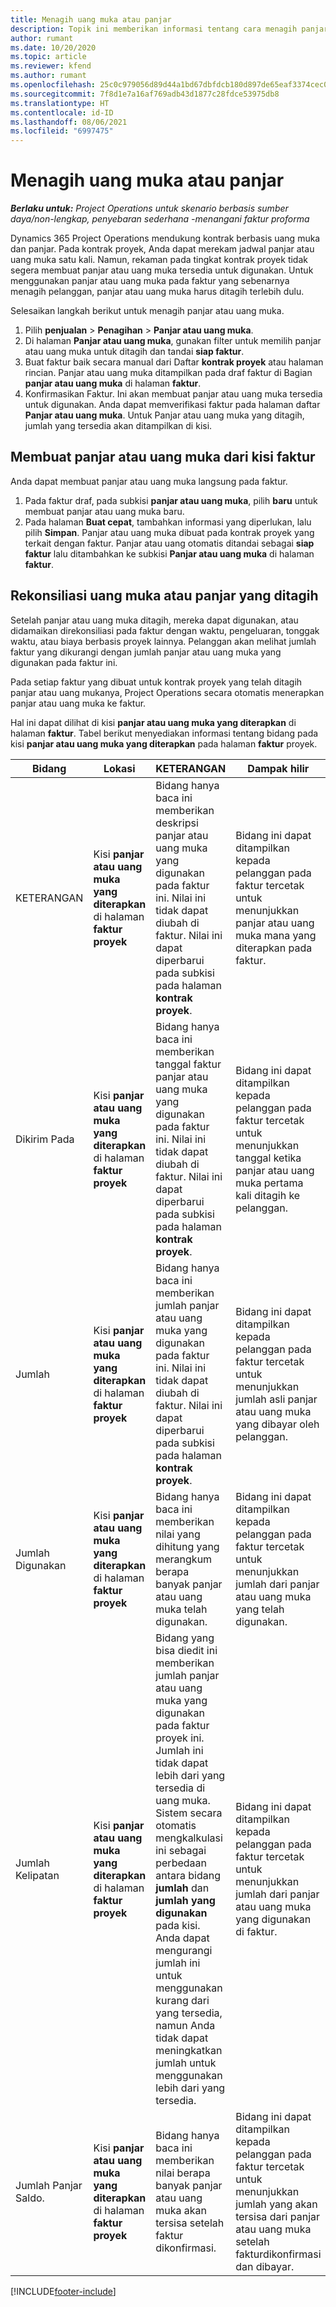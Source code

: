 ```yaml
---
title: Menagih uang muka atau panjar
description: Topik ini memberikan informasi tentang cara menagih panjar atau uang muka dalam Project Operations.
author: rumant
ms.date: 10/20/2020
ms.topic: article
ms.reviewer: kfend
ms.author: rumant
ms.openlocfilehash: 25c0c979056d89d44a1bd67dbfdcb180d897de65eaf3374cec0a2dc73c4e3568
ms.sourcegitcommit: 7f8d1e7a16af769adb43d1877c28fdce53975db8
ms.translationtype: HT
ms.contentlocale: id-ID
ms.lasthandoff: 08/06/2021
ms.locfileid: "6997475"
---
```

# <a name="invoice-a-retainer-or-an-advance"></a>Menagih uang muka atau panjar

_**Berlaku untuk:** Project Operations untuk skenario berbasis sumber daya/non-lengkap, penyebaran sederhana -menangani faktur proforma_

Dynamics 365 Project Operations mendukung kontrak berbasis uang muka dan panjar. Pada kontrak proyek, Anda dapat merekam jadwal panjar atau uang muka satu kali. Namun, rekaman pada tingkat kontrak proyek tidak segera membuat panjar atau uang muka tersedia untuk digunakan. Untuk menggunakan panjar atau uang muka pada faktur yang sebenarnya menagih pelanggan, panjar atau uang muka harus ditagih terlebih dulu.

Selesaikan langkah berikut untuk menagih panjar atau uang muka.

1. Pilih **penjualan** > **Penagihan** > **Panjar atau uang muka**. 
2. Di halaman **Panjar atau uang muka**, gunakan filter untuk memilih panjar atau uang muka untuk ditagih dan tandai **siap faktur**.
3. Buat faktur baik secara manual dari Daftar **kontrak proyek** atau halaman rincian. Panjar atau uang muka ditampilkan pada draf faktur di Bagian **panjar atau uang muka** di halaman **faktur**.
4. Konfirmasikan Faktur. Ini akan membuat panjar atau uang muka tersedia untuk digunakan. Anda dapat memverifikasi faktur pada halaman daftar **Panjar atau uang muka**. Untuk Panjar atau uang muka yang ditagih, jumlah yang tersedia akan ditampilkan di kisi.

## <a name="create-a-retainer-or-advance-from-the-invoice-grid"></a>Membuat panjar atau uang muka dari kisi faktur

Anda dapat membuat panjar atau uang muka langsung pada faktur.

1. Pada faktur draf, pada subkisi **panjar atau uang muka**, pilih **baru** untuk membuat panjar atau uang muka baru. 
2. Pada halaman **Buat cepat**, tambahkan informasi yang diperlukan, lalu pilih **Simpan**. Panjar atau uang muka dibuat pada kontrak proyek yang terkait dengan faktur. Panjar atau uang otomatis ditandai sebagai **siap faktur** lalu ditambahkan ke subkisi **Panjar atau uang muka** di halaman **faktur**.

## <a name="reconcile-an-invoiced-retainer-or-advance"></a>Rekonsiliasi uang muka atau panjar yang ditagih

Setelah panjar atau uang muka ditagih, mereka dapat digunakan, atau didamaikan direkonsiliasi pada faktur dengan waktu, pengeluaran, tonggak waktu, atau biaya berbasis proyek lainnya. Pelanggan akan melihat jumlah faktur yang dikurangi dengan jumlah panjar atau uang muka yang digunakan pada faktur ini.

Pada setiap faktur yang dibuat untuk kontrak proyek yang telah ditagih panjar atau uang mukanya, Project Operations secara otomatis menerapkan panjar atau uang muka ke faktur.

Hal ini dapat dilihat di kisi **panjar atau uang muka yang diterapkan** di halaman **faktur**. Tabel berikut menyediakan informasi tentang bidang pada kisi **panjar atau uang muka yang diterapkan** pada halaman **faktur** proyek.

| Bidang | Lokasi | KETERANGAN | Dampak hilir |
| --- | --- | --- | --- |
| KETERANGAN | Kisi **panjar atau uang muka yang diterapkan** di halaman **faktur proyek** |Bidang hanya baca ini memberikan deskripsi panjar atau uang muka yang digunakan pada faktur ini. Nilai ini tidak dapat diubah di faktur. Nilai ini dapat diperbarui pada subkisi pada halaman **kontrak proyek**. | Bidang ini dapat ditampilkan kepada pelanggan pada faktur tercetak untuk menunjukkan panjar atau uang muka mana yang diterapkan pada faktur. |
| Dikirim Pada | Kisi **panjar atau uang muka yang diterapkan** di halaman **faktur proyek**  | Bidang hanya baca ini memberikan tanggal faktur panjar atau uang muka yang digunakan pada faktur ini. Nilai ini tidak dapat diubah di faktur. Nilai ini dapat diperbarui pada subkisi pada halaman **kontrak proyek**. | Bidang ini dapat ditampilkan kepada pelanggan pada faktur tercetak untuk menunjukkan tanggal ketika panjar atau uang muka pertama kali ditagih ke pelanggan. |
| Jumlah | Kisi **panjar atau uang muka yang diterapkan** di halaman **faktur proyek**  | Bidang hanya baca ini memberikan jumlah panjar atau uang muka yang digunakan pada faktur ini. Nilai ini tidak dapat diubah di faktur. Nilai ini dapat diperbarui pada subkisi pada halaman **kontrak proyek**. | Bidang ini dapat ditampilkan kepada pelanggan pada faktur tercetak untuk menunjukkan jumlah asli panjar atau uang muka yang dibayar oleh pelanggan. |
| Jumlah Digunakan | Kisi **panjar atau uang muka yang diterapkan** di halaman **faktur proyek**  | Bidang hanya baca ini memberikan nilai yang dihitung yang merangkum berapa banyak panjar atau uang muka telah digunakan. | Bidang ini dapat ditampilkan kepada pelanggan pada faktur tercetak untuk menunjukkan jumlah dari panjar atau uang muka yang telah digunakan. |
| Jumlah Kelipatan | Kisi **panjar atau uang muka yang diterapkan** di halaman **faktur proyek**  | Bidang yang bisa diedit ini memberikan jumlah panjar atau uang muka yang digunakan pada faktur proyek ini. Jumlah ini tidak dapat lebih dari yang tersedia di uang muka. Sistem secara otomatis mengkalkulasi ini sebagai perbedaan antara bidang **jumlah** dan **jumlah yang digunakan** pada kisi. Anda dapat mengurangi jumlah ini untuk menggunakan kurang dari yang tersedia, namun Anda tidak dapat meningkatkan jumlah untuk menggunakan lebih dari yang tersedia. | Bidang ini dapat ditampilkan kepada pelanggan pada faktur tercetak untuk menunjukkan jumlah dari panjar atau uang muka yang digunakan di faktur. |
| Jumlah Panjar Saldo. | Kisi **panjar atau uang muka yang diterapkan** di halaman **faktur proyek**  | Bidang hanya baca ini memberikan nilai berapa banyak panjar atau uang muka akan tersisa setelah faktur dikonfirmasi. | Bidang ini dapat ditampilkan kepada pelanggan pada faktur tercetak untuk menunjukkan jumlah yang akan tersisa dari panjar atau uang muka setelah fakturdikonfirmasi dan dibayar. |


[!INCLUDE[footer-include](../../includes/footer-banner.md)]